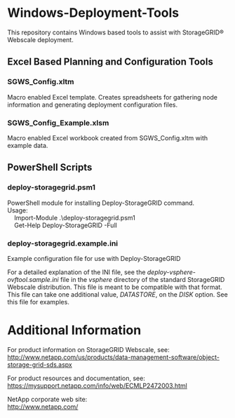 # Windows-Deployment-Tools
This repository contains Windows based tools to assist with StorageGRID&reg; Webscale deployment.

## Excel Based Planning and Configuration Tools

### SGWS\_Config.xltm
Macro enabled Excel template. Creates spreadsheets for gathering node information and generating
deployment configuration files.

### SGWS\_Config\_Example.xlsm
Macro enabled Excel workbook created from SGWS\_Config.xltm with example data.

## PowerShell Scripts

### deploy-storagegrid.psm1
PowerShell module for installing Deploy-StorageGRID command.  
Usage:  
&nbsp;&nbsp;&nbsp;&nbsp;Import-Module .\deploy-storagegrid.psm1  
&nbsp;&nbsp;&nbsp;&nbsp;Get-Help Deploy-StorageGRID -Full

### deploy-storagegrid.example.ini
Example configuration file for use with Deploy-StorageGRID

For a detailed explanation of the INI file, see the *deploy-vsphere-ovftool.sample.ini* file in the *vsphere*
directory of the standard StorageGRID Webscale distribution. This file is meant to be compatible with that format.
This file can take one additional value, *DATASTORE*, on the *DISK* option. See this file for examples.

# Additional Information

For product information on StorageGRID Webscale, see:  
<http://www.netapp.com/us/products/data-management-software/object-storage-grid-sds.aspx>

For product resources and documentation, see:  
<https://mysupport.netapp.com/info/web/ECMLP2472003.html>

NetApp corporate web site:  
<http://www.netapp.com/>

